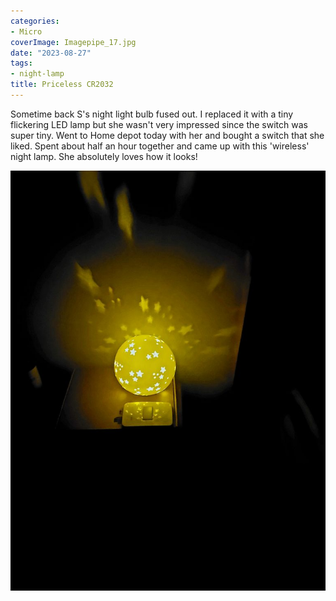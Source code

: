 ```yaml
---
categories:
- Micro
coverImage: Imagepipe_17.jpg
date: "2023-08-27"
tags:
- night-lamp
title: Priceless CR2032
---
```


Sometime back S's night light bulb fused out. I replaced it with a tiny flickering LED lamp but she wasn't very impressed since the switch was super tiny. Went to Home depot today with her and bought a switch that she liked. Spent about half an hour together and came up with this 'wireless' night lamp. She absolutely loves how it looks!

![](images/Imagepipe_17.jpg)
